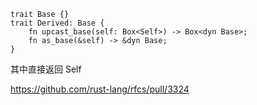 ```
trait Base {}
trait Derived: Base {
    fn upcast_base(self: Box<Self>) -> Box<dyn Base>;
    fn as_base(&self) -> &dyn Base;
}
```

其中直接返回 Self 

https://github.com/rust-lang/rfcs/pull/3324

